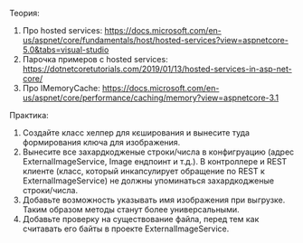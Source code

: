 Теория:
1. Про hosted services: https://docs.microsoft.com/en-us/aspnet/core/fundamentals/host/hosted-services?view=aspnetcore-5.0&tabs=visual-studio
2. Парочка примеров с hosted services: https://dotnetcoretutorials.com/2019/01/13/hosted-services-in-asp-net-core/
3. Про IMemoryCache: https://docs.microsoft.com/en-us/aspnet/core/performance/caching/memory?view=aspnetcore-3.1

Практика:
1. Создайте класс хелпер для кєширования и вынесите туда формирования ключа для изображения. 
2. Вынесите все захардкодженые строки/числа в конфигруацию (адрес ExternalImageService, Image ендпоинт и т.д.). В контроллере и REST клиенте (класс, который инкапсулирует обращение по REST  к ExternalImageService) не должны упоминаться захардкодженые строки/числа.
3. Добавьте возможность указывать имя изображения при выгрузке. Таким образом методы станут более универсальными.
4. Добавьте проверку на существование файла, перед тем как считавать его байты в проекте ExternalImageService.